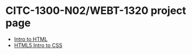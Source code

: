 # CITC-1300-N02/WEBT-1320 project page

<ul>
<li><a href="intro_to_html/index.html" target="_blank">Intro to HTML</a></li>
<li><a href="html5_intro_to_css.html" target="_blank">HTML5 Intro to CSS</a></li>
</ul>

 
